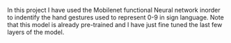 In this project I have used the Mobilenet functional Neural network inorder to indentify the hand gestures used to represent 0-9 in sign language. Note that this model is already pre-trained and I have just fine tuned the last few layers of the model.
